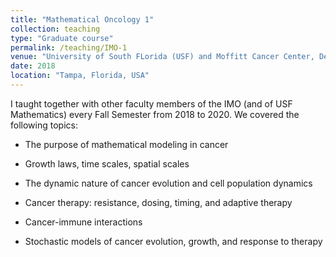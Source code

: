 ```yaml
---
title: "Mathematical Oncology 1"
collection: teaching
type: "Graduate course"
permalink: /teaching/IMO-1
venue: "University of South FLorida (USF) and Moffitt Cancer Center, Department of Integrated Mathemtical Oncology (IMO)"
date: 2018
location: "Tampa, Florida, USA"
---
```


I taught together with other faculty members of the IMO (and of USF Mathematics) every Fall Semester from 2018 to 2020. We covered the following topics:

- The purpose of mathematical modeling in cancer


- Growth laws, time scales, spatial scales


- The dynamic nature of cancer evolution and cell population dynamics


- Cancer therapy: resistance, dosing, timing, and adaptive therapy


- Cancer-immune interactions


- Stochastic models of cancer evolution, growth, and response to therapy

